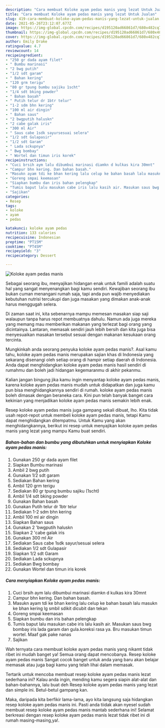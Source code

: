 ```yaml
---
description: "Cara membuat Koloke ayam pedas manis yang lezat Untuk Jualan"
title: "Cara membuat Koloke ayam pedas manis yang lezat Untuk Jualan"
slug: 419-cara-membuat-koloke-ayam-pedas-manis-yang-lezat-untuk-jualan
date: 2021-05-26T23:12:07.677Z
image: https://img-global.cpcdn.com/recipes/d195120ad66861d7/680x482cq70/koloke-ayam-pedas-manis-foto-resep-utama.jpg
thumbnail: https://img-global.cpcdn.com/recipes/d195120ad66861d7/680x482cq70/koloke-ayam-pedas-manis-foto-resep-utama.jpg
cover: https://img-global.cpcdn.com/recipes/d195120ad66861d7/680x482cq70/koloke-ayam-pedas-manis-foto-resep-utama.jpg
author: Emily Drake
ratingvalue: 4.7
reviewcount: 14
recipeingredient:
- "250 gr dada ayam filet"
- " Bumbu marinasi"
- "2 bwg putih"
- "1/2 sdt garam"
- " Bahan kering"
- "120 grm terigu"
- "80 gr tpung bumbu sajiku 1scht"
- "1/4 sdt bking powder"
- " Bahan basah"
- " Putih telur dr 1btr telur"
- "1-2 sdm bhn kering"
- "100 ml air dingin"
- " Bahan saus"
- "2 bwgputih haluskn"
- "2 cabe galak iris"
- "300 ml Air"
- " Saus cabe 1sdk sayursesuai selera"
- "1/2 sdt Gulapasir"
- "1/2 sdt Garam"
- " Lada sckupnya"
- " Bwg bombay"
- " Wortel dan timun iris korek"
recipeinstructions:
- "Cuci brsih aym lalu dibumbui marinasi diamkn d kulkas kira 30mnt"
- "Campur bhn kering. Dan bahan basah."
- "Masukn ayam tdi ke bhan kering lalu celup ke bahan basah lalu masukn ke bhan kering lg smbil sdikit dicubit dan tekan"
- "Goreng smpai keemasan"
- "Siapkan bumbu dan iris bahan pelengkap"
- "Tumis baput lalu masukan cabe iris lalu kasih air. Masukan saus bwg bombay iris lada garam dan gula.koreksi rasa ya. Bru masukan timun wortel. Maaf gak pake nanas"
- "Sajikan"
categories:
- Resep
tags:
- koloke
- ayam
- pedas

katakunci: koloke ayam pedas 
nutrition: 133 calories
recipecuisine: Indonesian
preptime: "PT15M"
cooktime: "PT45M"
recipeyield: "3"
recipecategory: Dessert

---
```



![Koloke ayam pedas manis](https://img-global.cpcdn.com/recipes/d195120ad66861d7/680x482cq70/koloke-ayam-pedas-manis-foto-resep-utama.jpg)

Sebagai seorang ibu, menyajikan hidangan enak untuk famili adalah suatu hal yang sangat menyenangkan bagi kamu sendiri. Kewajiban seorang ibu bukan cuman menangani rumah saja, tapi anda pun wajib menyediakan kebutuhan nutrisi tercukupi dan juga masakan yang dimakan anak-anak harus menggugah selera.

Di zaman  saat ini, kita sebenarnya mampu memesan masakan siap saji walaupun tanpa harus repot membuatnya dahulu. Namun ada juga mereka yang memang mau memberikan makanan yang terlezat bagi orang yang dicintainya. Lantaran, memasak sendiri jauh lebih bersih dan kita juga bisa menyesuaikan masakan tersebut sesuai dengan makanan kesukaan orang tercinta. 



Mungkinkah anda seorang penyuka koloke ayam pedas manis?. Asal kamu tahu, koloke ayam pedas manis merupakan sajian khas di Indonesia yang sekarang disenangi oleh setiap orang di hampir setiap daerah di Indonesia. Anda dapat menghidangkan koloke ayam pedas manis hasil sendiri di rumahmu dan boleh jadi hidangan kegemaranmu di akhir pekanmu.

Kalian jangan bingung jika kamu ingin menyantap koloke ayam pedas manis, karena koloke ayam pedas manis mudah untuk didapatkan dan juga kamu pun bisa menghidangkannya sendiri di rumah. koloke ayam pedas manis boleh dimasak dengan beraneka cara. Kini pun telah banyak banget cara kekinian yang menjadikan koloke ayam pedas manis semakin lebih enak.

Resep koloke ayam pedas manis juga gampang sekali dibuat, lho. Kita tidak usah repot-repot untuk membeli koloke ayam pedas manis, tetapi Kamu dapat menghidangkan ditempatmu. Untuk Kamu yang akan menghidangkannya, berikut ini resep untuk menyajikan koloke ayam pedas manis yang lezat yang mampu Kamu buat sendiri.

<!--inarticleads1-->

##### Bahan-bahan dan bumbu yang dibutuhkan untuk menyiapkan Koloke ayam pedas manis:

1. Gunakan 250 gr dada ayam filet
1. Siapkan  Bumbu marinasi
1. Ambil 2 bwg putih
1. Gunakan 1/2 sdt garam
1. Sediakan  Bahan kering
1. Ambil 120 grm terigu
1. Sediakan 80 gr tpung bumbu sajiku (1scht)
1. Ambil 1/4 sdt bking powder
1. Gunakan  Bahan basah
1. Gunakan  Putih telur dr 1btr telur
1. Sediakan 1-2 sdm bhn kering
1. Ambil 100 ml air dingin
1. Siapkan  Bahan saus
1. Gunakan 2 &#39;bwgputih haluskn
1. Siapkan 2 &#39;cabe galak iris
1. Gunakan 300 ml Air
1. Sediakan  Saus cabe 1sdk sayur/sesuai selera
1. Sediakan 1/2 sdt Gulapasir
1. Siapkan 1/2 sdt Garam
1. Sediakan  Lada sckupnya
1. Sediakan  Bwg bombay
1. Gunakan  Wortel dan timun iris korek




<!--inarticleads2-->

##### Cara menyiapkan Koloke ayam pedas manis:

1. Cuci brsih aym lalu dibumbui marinasi diamkn d kulkas kira 30mnt
1. Campur bhn kering. Dan bahan basah.
1. Masukn ayam tdi ke bhan kering lalu celup ke bahan basah lalu masukn ke bhan kering lg smbil sdikit dicubit dan tekan
1. Goreng smpai keemasan
1. Siapkan bumbu dan iris bahan pelengkap
1. Tumis baput lalu masukan cabe iris lalu kasih air. Masukan saus bwg bombay iris lada garam dan gula.koreksi rasa ya. Bru masukan timun wortel. Maaf gak pake nanas
1. Sajikan




Wah ternyata cara membuat koloke ayam pedas manis yang nikamt tidak ribet ini mudah banget ya! Semua orang dapat mencobanya. Resep koloke ayam pedas manis Sangat cocok banget untuk anda yang baru akan belajar memasak atau juga bagi kamu yang telah lihai dalam memasak.

Tertarik untuk mencoba membuat resep koloke ayam pedas manis lezat sederhana ini? Kalau anda ingin, mending kamu segera siapin alat-alat dan bahan-bahannya, lalu buat deh Resep koloke ayam pedas manis yang lezat dan simple ini. Betul-betul gampang kan. 

Maka, daripada kita berfikir lama-lama, ayo kita langsung saja hidangkan resep koloke ayam pedas manis ini. Pasti anda tiidak akan nyesel sudah membuat resep koloke ayam pedas manis mantab sederhana ini! Selamat berkreasi dengan resep koloke ayam pedas manis lezat tidak ribet ini di rumah masing-masing,ya!.

